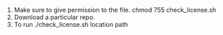 1. Make sure to give permission to the file. chmod 755 check_license.sh
2. Download a particular repo.
3. To run ./check_license.sh location path
